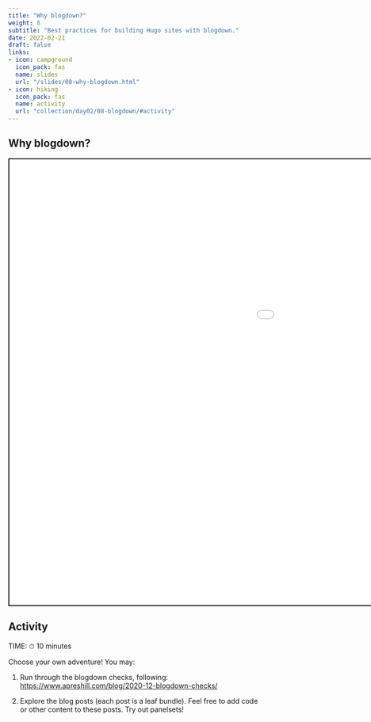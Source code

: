 ```yaml
---
title: "Why blogdown?"
weight: 8
subtitle: "Best practices for building Hugo sites with blogdown."
date: 2022-02-21
draft: false
links:
- icon: campground
  icon_pack: fas
  name: slides
  url: "/slides/08-why-blogdown.html"
- icon: hiking
  icon_pack: fas
  name: activity
  url: "collection/day02/08-blogdown/#activity"
---
```


<script src="{{< blogdown/postref >}}index_files/fitvids/fitvids.min.js"></script>

## Why blogdown?

<div class="shareagain" style="min-width:300px;margin:1em auto;">
<iframe src="/slides/08-why-blogdown.html" width="1600" height="900" style="border:2px solid currentColor;" loading="lazy" allowfullscreen></iframe>
<script>fitvids('.shareagain', {players: 'iframe'});</script>
</div>

## Activity

TIME: ⏱ 10 minutes

Choose your own adventure! You may:

1.  Run through the blogdown checks, following: <https://www.apreshill.com/blog/2020-12-blogdown-checks/>

2.  Explore the blog posts (each post is a leaf bundle). Feel free to add code or other content to these posts. Try out panelsets!
